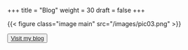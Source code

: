 +++
title = "Blog"
weight = 30
draft = false
+++

{{< figure class="image main" src="/images/pic03.png" >}}

<button>[Visit my blog](https://otomore.hatenadiary.com/)</button>
